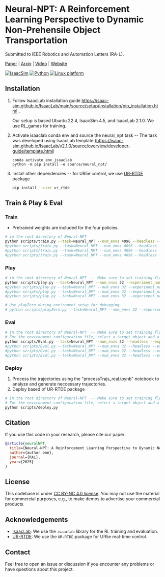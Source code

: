 

# Neural-NPT: A Reinforcement Learning Perspective to Dynamic Non-Prehensile Object Transportation

<!-- [xx](xx)<sup>1</sup>
<sup>1</sup> xx, <sup>2</sup> xxx -->


Submitted to IEEE Robotics and Automation Letters (RA-L).

[Paper](https://abdullah-aist.github.io/Neural-NPT/) | [Arxiv](https://abdullah-aist.github.io/Neural-NPT/) | [Video](https://www.youtube.com/watch?v=MJLgvKNcebw) | [Website](https://abdullah-aist.github.io/Neural-NPT/)

[![IsaacSim](https://img.shields.io/badge/IsaacSim-4.5.0-silver.svg)](https://docs.isaacsim.omniverse.nvidia.com/latest/index.html)
[![Python](https://img.shields.io/badge/python-3.10-blue.svg)](https://docs.python.org/3/whatsnew/3.10.html)
[![Linux platform](https://img.shields.io/badge/platform-linux--64-orange.svg)](https://releases.ubuntu.com/22.04/)


## Installation

1. Follow IsaacLab installation guide https://isaac-sim.github.io/IsaacLab/main/source/setup/installation/pip_installation.html . 

    Our setup is based Ubuntu 22.4, IsaacSim 4.5, and IsaacLab 2.1.0. We use RL_games for training.

2. Activate isaaclab conda env and source the neural_npt task -- The task was developed using IsaacLab template (https://isaac-sim.github.io/IsaacLab/v2.1.0/source/overview/developer-guide/template.html)
    ```
    conda activate env_isaaclab
    python -m pip install -e source/neural_npt/
    ```

3. Install other dependencies -- for UR5e control, we use [UR-RTDE](https://sdurobotics.gitlab.io/ur_rtde/) package 
    ```bash
    pip install --user ur_rtde
    ```

## Train & Play & Eval

### Train
* Pretrained weights are included for the four policies.
```bash
# in the root directory of Neural-NPT
python scripts/train.py --task=Neural_NPT --num_envs 4096 --headless --experiment_name Optimal --seed 0  
#python scripts/train.py --task=Neural_NPT --num_envs 4096 --headless --experiment_name Optimal_DG --seed 0     # Make neccessary changes to reward
#python scripts/train.py --task=Neural_NPT --num_envs 4096 --headless --experiment_name COM_Robust --seed 0     # Make neccessary changes to COM randomization
#python scripts/train.py --task=Neural_NPT --num_envs 4096 --headless --experiment_name Multi_Robust --seed 0   # Make neccessary changes to object position randomization  
```

### Play
```bash
# in the root directory of Neural-NPT  -- Make sure to set training flag to False
python scripts/play.py --task=Neural_NPT --num_envs 32 --experiment_name Optimal --seed 0
#python scripts/play.py --task=Neural_NPT --num_envs 32 --experiment_name Optimal_DG --seed 0     # Make neccessary changes to reward
#python scripts/play.py --task=Neural_NPT --num_envs 32 --experiment_name COM_Robust --seed 0     # Make neccessary changes to COM randomization
#python scripts/play.py --task=Neural_NPT --num_envs 32 --experiment_name Multi_Robust --seed 0   # Make neccessary changes to object position randomization  

# Use playZero during enviroment setup for debugging.
# python scripts/playZero.py --task=Neural_NPT --num_envs 32 --experiment_name Optimal --seed 0

```

### Eval
```bash
# in the root directory of Neural-NPT  -- Make sure to set training flag to False
# For the environment configuration file, select a target object and a set of evaluation states (Sim, Real, Unseen ...) 
python scripts/Eval.py --task=Neural_NPT --num_envs 32 --headless --experiment_name Optimal --seed 0 --envSeed 0 --targetObject woodBlock
#python scripts/Eval.py --task=Neural_NPT --num_envs 32 --headless --experiment_name Optimal_DG --seed 0 --envSeed 0 --targetObject woodBlock   # Make neccessary changes to reward
#python scripts/Eval.py --task=Neural_NPT --num_envs 32 --headless --experiment_name COM_Robust --seed 0 --envSeed 0 --targetObject woodBlock   # Make neccessary changes to COM randomization
#python scripts/Eval.py --task=Neural_NPT --num_envs 32 --headless --experiment_name Multi_Robust --seed 0 --envSeed 0 --targetObject woodBlock # Make neccessary changes to object position randomization  
```
### Deploy
1. Process the trajectories using the "processTrajs_real.ipynb" notebook to analyze and generate neccessary trajectories.
2. Deploy based of UR-RTDE package 

```bash
# in the root directory of Neural-NPT  -- Make sure to set training flag to False
# For the environment configuration file, select a target object and a set of evaluation states (Sim, Real, Unseen ...) 
python scripts/deploy.py
```


## Citation
If you use this code in your research, please cite our paper:
```bibtex
@article{neuralNPT,
  title={Neural-NPT: A Reinforcement Learning Perspective to Dynamic Non-Prehensile Object Transportation},
  author={author one},
  journal={RAL},
  year={2025}
}
```

## License

This codebase is under [CC BY-NC 4.0 license](https://creativecommons.org/licenses/by-nc/4.0/deed.en). You may not use the material for commercial purposes, e.g., to make demos to advertise your commercial products.


## Acknowledgements
- [IsaacLab](https://github.com/isaac-sim/IsaacLab): We use the `isaaclab` library for the RL training and evaluation.
- [UR-RTDE](https://sdurobotics.gitlab.io/ur_rtde/): We use the `UR-RTDE` package for UR5e real-time control.

## Contact

Feel free to open an issue or discussion if you encounter any problems or have questions about this project.
